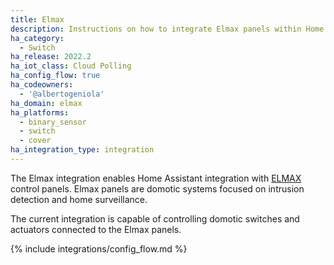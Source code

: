 ```yaml
---
title: Elmax
description: Instructions on how to integrate Elmax panels within Home Assistant.
ha_category:
  - Switch
ha_release: 2022.2
ha_iot_class: Cloud Polling
ha_config_flow: true
ha_codeowners:
  - '@albertogeniola'
ha_domain: elmax
ha_platforms:
  - binary_sensor
  - switch
  - cover
ha_integration_type: integration
---
```


The Elmax integration enables Home Assistant integration with 
[ELMAX](https://www.elmaxsrl.it/) control panels. Elmax panels are 
domotic systems focused on intrusion detection and home surveillance.

The current integration is capable of controlling domotic switches 
and actuators connected to the Elmax panels.

{% include integrations/config_flow.md %}
